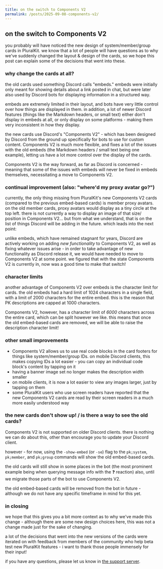 ```yaml
---
title: on the switch to Components V2
permalink: /posts/2025-09-08-components-v2/
---
```


## on the switch to Components V2

you probably will have noticed the new design of system/member/group cards
in PluralKit. we know that a lot of people will have questions as to why
we've suddenly changed the layout & design of the cards, so we hope this
post can explain some of the decisions that went into these.

### why change the cards at all?

the old cards used something Discord calls "embeds." embeds were initially
only meant for showing details about a link posted in chat, but were later
also used by Discord bots for displaying information in a structured way.

embeds are extremely limited in their layout, and bots have very little
control over how things are displayed in them. in addition, a lot of newer
Discord features (things like the Markdown headers, or small text) either
don't display in embeds at all, or only display on some platforms - making
them very inconsistent in how they display.

the new cards use Discord's "Components V2" - which has been designed by
Discord from the ground up specifically for bots to use for custom content.
Components V2 is much more flexible, and fixes a lot of the issues with the
old embeds (the Markdown headers / small text being one example), letting us
have a lot more control over the display of the cards.

Components V2 is the way forward, as far as Discord is concerned - meaning
that some of the issues with embeds will never be fixed in embeds themselves,
necessitating a move to Components V2.

### continual improvement (also: "where'd my proxy avatar go?")

currently, the only thing missing from PluralKit's new Components V2 cards
(compared to the previous embed-based cards) is member proxy avatars. on
the old member cards, proxy avatars would display as a tiny circle at the
top left. there is not currently a way to display an image of that size/
position in Components V2... but from what we understand, that is on the
list of things Discord will be adding in the future. which leads into the
next point:

unlike embeds, which have remained stagnant for years, Discord are actively
working on adding *new functionality* to Components V2, as well as fixing
whatever issues arise - in order to take advantage of new functionality as
Discord release it, we would have needed to move to Components V2 at some
point. we figured that with the state Components V2 is currently in, now
was a good time to make that switch!

### character limits

another advantage of Components V2 over embeds is the character limit for
cards. the old embeds had a hard limit of 1024 characters in a single field,
with a limit of 2000 characters for the entire embed. this is the reason that
PK descriptions are capped at 1000 characters.

Components V2, however, has a character limit of *6000* characters across
the entire card, which can be split however we like. this means that once the
old embed-based cards are removed, we will be able to raise the description
character limit!

### other small improvements

- Components V2 allows us to use real code blocks in the card footers for
  things like system/member/group IDs. on mobile Discord clients, this makes
  copying IDs a lot easier - you can copy an individual code block's content
  by tapping on it
- having a banner image set no longer makes the description width smaller
- on mobile clients, it is now a lot easier to view any images larger, just
  by tapping on them
- some PluralKit users who use screen readers have reported that the new
  Components V2 cards are read by their screen readers in a much more easily
  understood way

### the new cards don't show up! / is there a way to see the old cards?

Components V2 is not supported on older Discord clients. there is nothing
we can do about this, other than encourage you to update your Discord
client.

however - for now, using the `-show-embed` (or `-se`) flag to the
`pk;system`, `pk;member`, and `pk;group` commands will show the old
embed-based cards.

the old cards will still show in some places in the bot (the most prominent
example being when querying message info with the ❓ reaction) also,
until we migrate those parts of the bot to use Components V2. 

the old embed-based cards will be removed from the bot in future - although
we do not have any specific timeframe in mind for this yet.

### in closing

we hope that this gives you a bit more context as to why we've made this
change - although there are some new design choices here, this was not
a change made just for the sake of changing.

a lot of the decisions that went into the new versions of the cards were
iterated on with feedback from members of the community who help beta test
new PluralKit features - i want to thank those people immensely for their
input!

if you have any questions, please let us know in [the support server](https://discord.gg/PczBt78).
